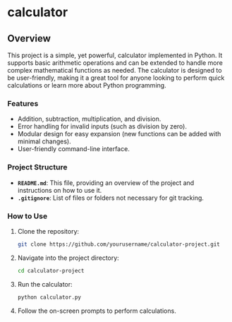 # calculator

## Overview

This project is a simple, yet powerful, calculator implemented in Python. It supports basic arithmetic operations and can be extended to handle more complex mathematical functions as needed. The calculator is designed to be user-friendly, making it a great tool for anyone looking to perform quick calculations or learn more about Python programming.

### Features

- Addition, subtraction, multiplication, and division.
- Error handling for invalid inputs (such as division by zero).
- Modular design for easy expansion (new functions can be added with minimal changes).
- User-friendly command-line interface.

### Project Structure

- **`README.md`**: This file, providing an overview of the project and instructions on how to use it.
- **`.gitignore`**: List of files or folders not necessary for git tracking.

### How to Use

1. Clone the repository:
   ```bash
   git clone https://github.com/yourusername/calculator-project.git

2. Navigate into the project directory:
    ```bash
    cd calculator-project

3. Run the calculator:
   ```bash
   python calculator.py

4. Follow the on-screen prompts to perform calculations.
